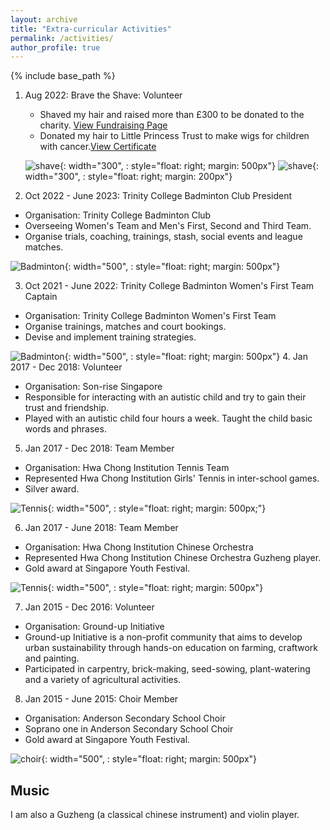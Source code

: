```yaml
---
layout: archive
title: "Extra-curricular Activities"
permalink: /activities/
author_profile: true
---
```


{% include base_path %}


1. Aug 2022: Brave the Shave: Volunteer
   * Shaved my hair and raised more than £300 to be donated to the charity. <a href="https://bravetheshave.macmillan.org.uk/shavers/youjing-yu?fbclid=IwAR1UGzKI4lklFVg8Z0EuYqa8uHXqK9eA4nZhZKTfxhZ2zxigY5AmXYcrlrU" >View Fundraising Page</a>
   * Donated my hair to Little Princess Trust to make wigs for children with cancer.<a href="http://YoujingYu99.github.io/files/Little_Princess.pdf" target="_blank">View Certificate</a>
   
   ![shave](/images/long_hair.jpg){: width="300", : style="float: right; margin: 500px"}
   ![shave](/images/shave.jpg){: width="300", : style="float: right; margin: 200px"}

2. Oct 2022 - June 2023: Trinity College Badminton Club President
  * Organisation: Trinity College Badminton Club
  * Overseeing Women's Team and Men's First, Second and Third Team.
  * Organise trials, coaching, trainings, stash, social events and league matches.
  
  ![Badminton](/images/badminton.jpg){: width="500", : style="float: right; margin: 500px"}

3. Oct 2021 - June 2022: Trinity College Badminton Women's First Team Captain
  * Organisation: Trinity College Badminton Women's First Team
  * Organise trainings, matches and court bookings.
  * Devise and implement training strategies. 

  ![Badminton](/images/badminton2.jpg){: width="500", : style="float: right; margin: 500px"}
4. Jan 2017 - Dec 2018: Volunteer
  *  Organisation: Son-rise Singapore
  *  Responsible for interacting with an autistic child and try to gain their trust and friendship.
  *  Played with an autistic child four hours a week. Taught the child basic words and phrases.
  

5. Jan 2017 - Dec 2018: Team Member
  * Organisation: Hwa Chong Institution Tennis Team
  * Represented Hwa Chong Institution Girls' Tennis in inter-school games.
  * Silver award.

  ![Tennis](/images/tennis.jpg){: width="500", : style="float: right; margin: 500px;"}

6. Jan 2017 - June 2018: Team Member
  * Organisation: Hwa Chong Institution Chinese Orchestra
  * Represented Hwa Chong Institution Chinese Orchestra Guzheng player.
  * Gold award at Singapore Youth Festival.

  ![Tennis](/images/co.jpg){: width="500", : style="float: right; margin: 500px"}

7. Jan 2015 - Dec 2016: Volunteer
  * Organisation: Ground-up Initiative
  * Ground-up Initiative is a non-profit community that aims to develop urban sustainability through hands-on education on farming, craftwork and painting. 
  * Participated in carpentry, brick-making, seed-sowing, plant-watering and a variety of agricultural activities.

8. Jan 2015 - June 2015: Choir Member
  * Organisation: Anderson Secondary School Choir
  * Soprano one in Anderson Secondary School Choir
  * Gold award at Singapore Youth Festival.

  ![choir](/images/choir.jpg){: width="500", : style="float: right; margin: 500px"}


## Music
I am also a Guzheng (a classical chinese instrument) and violin player. 